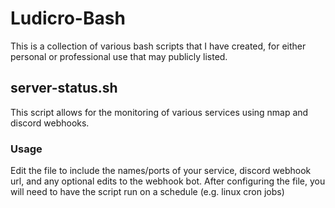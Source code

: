 # Ludicro-Bash

This is a collection of various bash scripts that I have created, for either personal or professional use that may publicly listed.

## server-status.sh
This script allows for the monitoring of various services using nmap and discord webhooks.
### Usage
Edit the file to include the names/ports of your service, discord webhook url, and any optional edits to the webhook bot. 
After configuring the file, you will need to have the script run on a schedule (e.g. linux cron jobs)

